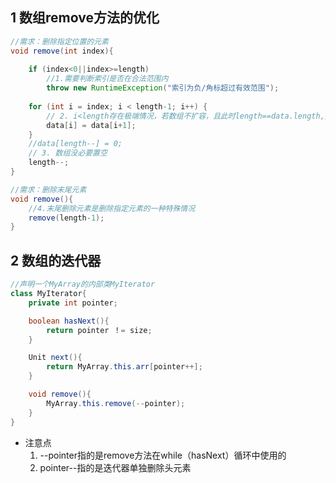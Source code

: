 
## 1 数组remove方法的优化

```java
//需求：删除指定位置的元素  
void remove(int index){ 
	
    if (index<0||index>=length)  
	    //1.需要判断索引是否在合法范围内
        throw new RuntimeException("索引为负/角标超过有效范围"); 
         
    for (int i = index; i < length-1; i++) {  
        // 2. i<length存在极端情况，若数组不扩容，且此时length==data.length,那么就会出现角标越级问题  
        data[i] = data[i+1];  
    }  
    //data[length--] = 0;  
    // 3. 数组没必要置空  
    length--;
}

//需求：删除末尾元素  
void remove(){  
	//4.末尾删除元素是删除指定元素的一种特殊情况
    remove(length-1);  
}
```

## 2 数组的迭代器

```java
//声明一个MyArray的内部类MyIterator
class MyIterator{
	private int pointer;

	boolean hasNext(){
		return pointer ！= size;
	}

	Unit next(){
		return MyArray.this.arr[pointer++];
	}

	void remove(){
		MyArray.this.remove(--pointer);
	}
}
```

- 注意点
	1. --pointer指的是remove方法在while（hasNext）循环中使用的
	2. pointer--指的是迭代器单独删除头元素